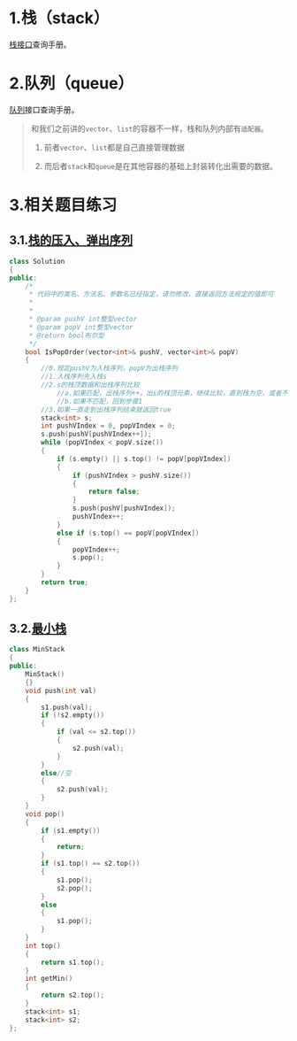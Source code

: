 # 1.栈（stack）

[栈接口](https://legacy.cplusplus.com/reference/stack/stack/)查询手册。

# 2.队列（queue）

[队列](https://legacy.cplusplus.com/reference/queue/queue/)接口查询手册。

> 和我们之前讲的`vector`、`list`的容器不一样，栈和队列内部有`适配器`。
> 
> 1. 前者`vector`、`list`都是自己直接管理数据
> 
> 2. 而后者`stack`和`queue`是在其他容器的基础上封装转化出需要的数据。

# 3.相关题目练习

## 3.1.[栈的压入、弹出序列](https://www.nowcoder.com/practice/d77d11405cc7470d82554cb392585106?tpId=13&tqId=11174&ru=/exam/oj)

```c++
class Solution
{
public:
    /*
     * 代码中的类名、方法名、参数名已经指定，请勿修改，直接返回方法规定的值即可
     *
     *
     * @param pushV int整型vector
     * @param popV int整型vector
     * @return bool布尔型
     */
    bool IsPopOrder(vector<int>& pushV, vector<int>& popV)
    {
        //0.规定pushV为入栈序列，popV为出栈序列
        //1.入栈序列先入栈s
        //2.s的栈顶数据和出栈序列比较
            //a.如果匹配，出栈序列++，出s的栈顶元素，继续比较，直到栈为空，或者不匹配，回到1步骤
            //b.如果不匹配，回到步骤1
        //3.如果一直走到出栈序列结束就返回true
        stack<int> s;
        int pushVIndex = 0, popVIndex = 0;
        s.push(pushV[pushVIndex++]);
        while (popVIndex < popV.size())
        {
            if (s.empty() || s.top() != popV[popVIndex])
            {
                if (pushVIndex > pushV.size())
                {
                    return false;
                }
                s.push(pushV[pushVIndex]);
                pushVIndex++;
            }
            else if (s.top() == popV[popVIndex])
            {
                popVIndex++;
                s.pop();
            }
        }
        return true;
    }
};
```

## 3.2.[最小栈](https://leetcode.cn/problems/min-stack/)

```c++
class MinStack
{
public:
    MinStack()
    {}
    void push(int val)
    {
        s1.push(val);
        if (!s2.empty())
        {
            if (val <= s2.top())
            {
                s2.push(val);
            }
        }
        else//空
        {
            s2.push(val);
        }
    }
    void pop()
    {
        if (s1.empty())
        {
            return;
        }
        if (s1.top() == s2.top())
        {
            s1.pop();
            s2.pop();
        }
        else
        {
            s1.pop();
        }
    }
    int top()
    {
        return s1.top();
    }
    int getMin()
    {
        return s2.top();
    }
    stack<int> s1;
    stack<int> s2;
};
```
